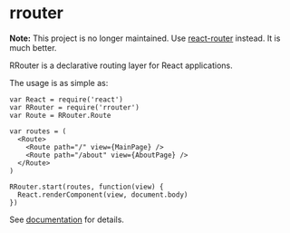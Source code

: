 # rrouter

**Note:** This project is no longer maintained. Use [react-router](https://github.com/rackt/react-router) instead. It is much better.

RRouter is a declarative routing layer for React applications.

The usage is as simple as:

    var React = require('react')
    var RRouter = require('rrouter')
    var Route = RRouter.Route

    var routes = (
      <Route>
        <Route path="/" view={MainPage} />
        <Route path="/about" view={AboutPage} />
      </Route>
    )

    RRouter.start(routes, function(view) {
      React.renderComponent(view, document.body)
    })

See [documentation][] for details.

[documentation]: http://andreypopp.github.io/rrouter/
